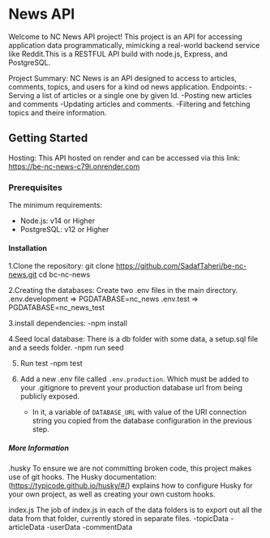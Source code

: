 # News API

Welcome to NC News API project! This project is an API for accessing application data programmatically, mimicking a real-world backend service like Reddit.This is a RESTFUL API build with node.js, Express, and PostgreSQL.

Project Summary:
NC News is an API designed to access to articles, comments, topics, and users for a kind od news application.
Endpoints:
-Serving a list of articles or a single one by given Id.
-Posting new articles and comments
-Updating articles and comments.
-Filtering and fetching topics and theire information.

## Getting Started

Hosting:
This API hosted on render and can be accessed via this link:
https://be-nc-news-c79i.onrender.com

### Prerequisites

The minimum requirements:

- Node.js: v14 or Higher
- PostgreSQL: v12 or Higher

#### Installation

1.Clone the repository:
git clone https://github.com/SadafTaheri/be-nc-news.git
cd bc-nc-news

2.Creating the databases:
Create two .env files in the main directory.
.env.development => PGDATABASE=nc_news
.env.test => PGDATABASE=nc_news_test

3.install dependencies:
-npm install

4.Seed local database:
There is a db folder with some data, a setup.sql file and a seeds folder.
-npm run seed

5. Run test
   -npm test

6. Add a new .env file called `.env.production`. Which must be added to your .gitignore to prevent your production database url from being publicly exposed.

   - In it, a variable of `DATABASE_URL` with value of the URI connection string you copied from the database configuration in the previous step.

##### More Information

.husky
To ensure we are not committing broken code, this project makes use of git hooks.
The Husky documentation:(https://typicode.github.io/husky/#/) explains how to configure Husky for your own project, as well as creating your own custom hooks.

index.js
The job of index.js in each of the data folders is to export out all the data from that folder, currently stored in separate files.
-topicData
-articleData
-userData
-commentData
